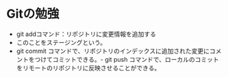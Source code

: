 # Gitの勉強

- git addコマンド：リポジトリに変更情報を追加する
 - このことをステージングという。
- git commit コマンドで、リポジトリのインデックスに追加された変更にコメントをつけてコミットできる。- git push コマンドで、ローカルのコミットをリモートのリポジトリに反映させることができる。
